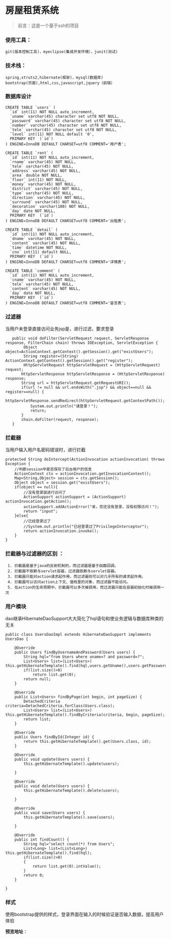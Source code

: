 # 房屋租赁系统

> 前言：这是一个基于ssh的项目

### 使用工具：

	git(版本控制工具)，myeclipse(集成开发环境），junit(测试)
	
### 技术栈：

	spring,struts2,hibernate(框架)，mysql(数据库)
	bootstrap(页面),html,css,javascript,jquery（前端）

### 数据库设计
	CREATE TABLE `users` (
	  `id` int(11) NOT NULL auto_increment,
	  `uname` varchar(45) character set utf8 NOT NULL,
	  `password` varchar(45) character set utf8 NOT NULL,
	  `number` varchar(45) character set utf8 NOT NULL,
	  `tele` varchar(45) character set utf8 NOT NULL,
	  `level` int(11) NOT NULL default '0',
	  PRIMARY KEY  (`id`)
	) ENGINE=InnoDB DEFAULT CHARSET=utf8 COMMENT='用户表';

	CREATE TABLE `rent` (
	  `id` int(11) NOT NULL auto_increment,
	  `rname` varchar(45) NOT NULL,
	  `tele` varchar(45) NOT NULL,
	  `address` varchar(45) NOT NULL,
	  `area` double NOT NULL,
	  `floor` int(11) NOT NULL,
	  `money` varchar(45) NOT NULL,
	  `district` varchar(45) NOT NULL,
	  `type` varchar(45) NOT NULL,
	  `direction` varchar(45) NOT NULL,
	  `surround` varchar(45) NOT NULL,
	  `decoration` varchar(100) NOT NULL,
	  `day` date NOT NULL,
	  PRIMARY KEY  (`id`)
	) ENGINE=InnoDB DEFAULT CHARSET=utf8 COMMENT='出租表';

	CREATE TABLE `detail` (
	  `id` int(11) NOT NULL auto_increment,
	  `dname` varchar(45) NOT NULL,
	  `content` varchar(45) NOT NULL,
	  `time` datetime NOT NULL,
	  `cno` int(11) default NULL,
	  PRIMARY KEY  (`id`)
	) ENGINE=InnoDB DEFAULT CHARSET=utf8 COMMENT='详情表';

	CREATE TABLE `comment` (
	  `id` int(11) NOT NULL auto_increment,
	  `cname` varchar(45) NOT NULL,
	  `tele` varchar(45) NOT NULL,
	  `content` varchar(45) NOT NULL,
	  `day` date NOT NULL,
	  PRIMARY KEY  (`id`)
	) ENGINE=InnoDB DEFAULT CHARSET=utf8 COMMENT='留言表';

### 过滤器

当用户未登录直接访问业务jsp是，进行过滤，要求登录
	
	   public void doFilter(ServletRequest request, ServletResponse response, FilterChain chain) throws IOException, ServletException {  
	    	Object object=ActionContext.getContext().getSession().get("existUsers");
	    	String register=(String) ActionContext.getContext().getSession().get("register");
	    	HttpServletRequest httpServletRequest = (HttpServletRequest) request;  
	       HttpServletResponse httpServletResponse = (HttpServletResponse) response;  
	       String url = httpServletRequest.getRequestURI();  
	       if(url != null && url.endsWith(".jsp") && object==null && register==null) {  
	           httpServletResponse.sendRedirect(httpServletRequest.getContextPath());
	           System.out.println("请登录！");
	           return;  
	       }  
	       chain.doFilter(request, response);  
	   }  
### 拦截器

当用户输入用户名密码错误时，进行拦截

	protected String doIntercept(ActionInvocation actionInvocation) throws Exception {
        //判断session中是否保存了后台用户的信息  
		ActionContext ctx = actionInvocation.getInvocationContext();
		Map<String,Object> session = ctx.getSession();
		Object object = session.get("existUsers");
		if(object == null){  
            //没有登录就进行访问了  
            ActionSupport actionSupport = (ActionSupport) actionInvocation.getAction();  
            actionSupport.addActionError("亲，您还没有登录，没有权限访问！");  
            return "input";  
        }else{  
            //已经登录过了  
        	//System.out.println("已经登录过了PrivilegeInterceptor");
            return actionInvocation.invoke();  
        }  
    }

### 拦截器与过滤器的区别 ： 

     1. 拦截器是基于java的反射机制的，而过滤器是基于函数回调。
     2. 拦截器不依赖与servlet容器，过滤器依赖与servlet容器。 
     3. 拦截器只能对action请求起作用，而过滤器则可以对几乎所有的请求起作用。
     4. 拦截器可以访问action上下文、值栈里的对象，而过滤器不能访问。 
     5. 在action的生命周期中，拦截器可以多次被调用，而过滤器只能在容器初始化时被调用一次

### 用户模块

dao继承HibernateDaoSupport大大简化了hql语句和使业务逻辑与数据库种类的无关

	public class UsersDaoImpl extends HibernateDaoSupport implements UsersDao {
	
		@Override
		public Users findByUsernameAndPassword(Users users) {
			String hql="from Users where uname=? and password=?";
			List<Users> list=(List<Users>) this.getHibernateTemplate().find(hql,users.getUname(),users.getPassword());
			if(list.size()>0)
				return list.get(0);
			return null;
		}
	
		@Override
		public List<Users> findByPage(int begin, int pageSize) {
			DetachedCriteria criteria=DetachedCriteria.forClass(Users.class);
			List<Users> list=(List<Users>) this.getHibernateTemplate().findByCriteria(criteria, begin, pageSize);
			return list;
		}
	
		@Override
		public Users findById(Integer id) {
			return this.getHibernateTemplate().get(Users.class, id);
		}
	
		@Override
		public void update(Users users) {
			this.getHibernateTemplate().update(users);
			
		}
	
		@Override
		public void delete(Users users) {
			this.getHibernateTemplate().delete(users);
			
		}
	
		@Override
		public void save(Users users) {
			this.getHibernateTemplate().save(users);
			
		}
	
		@Override
		public int findCount() {
			String hql="select count(*) from Users";
			List<Long> list=(List<Long>) this.getHibernateTemplate().find(hql);
			if(list.size()>0)
			{
				return list.get(0).intValue();
			}
			return 0;
		}
	
	}

### 样式

使用bootstrap提供的样式，登录界面在输入的时候验证是否输入数据，提高用户体验

**预览地址**：